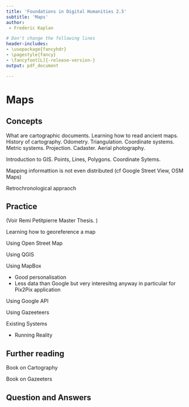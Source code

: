 ```yaml
---
title: 'Foundations in Digital Humanities 2.5'
subtitle: 'Maps'
author:
 - Frederic Kaplan

# Don't change the following lines
header-includes:
- \usepackage{fancyhdr}
- \pagestyle{fancy}
- \fancyfoot[L]{-release-version-}
output: pdf_document

---
```


# Maps

## Concepts

What are cartographic documents. Learning how to read ancient maps. History of cartography. Odometry. Triangulation. Coordinate systems. Metric systems. Projection. Cadaster. Aerial photography. 

Introduction to GIS. Points, Lines, Polygons. Coordinate Sytems.

Mapping informattion is not even distributed (cf Google Street View, OSM Maps)

Retrochronological appraoch







## Practice

(Voir Remi Petitpierre Master Thesis. )

Learning how to georeference a map

Using Open Street Map

Using QGIS

Using MapBox

- Good personalisation
- Less data than Google but very interesitng anyway in particular for Pix2Pix application 

Using Google API

Using Gazeeteers



Existing Systems

- Running Reality



## Further reading

Book on Cartography

Book on Gazeeters

## Question and Answers 



